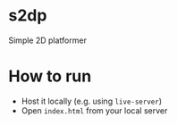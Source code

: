 # s2dp
Simple 2D platformer

# How to run
- Host it locally (e.g. using `live-server`)
- Open `index.html` from your local server
